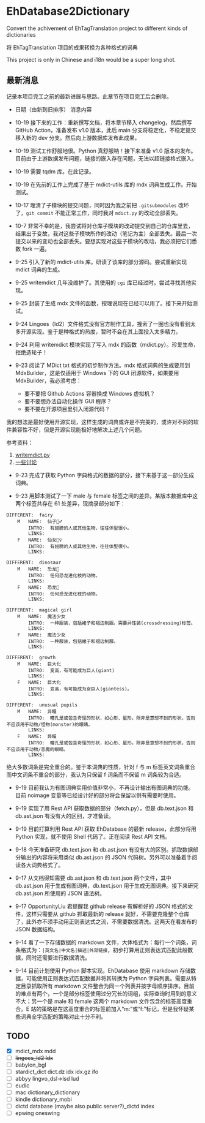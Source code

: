 # EhDatabase2Dictionary
Convert the achivement of EhTagTranslation project to different kinds of dictionaries

将 EhTagTranslation 项目的成果转换为各种格式的词典

This project is only in Chinese and i18n would be a super long shot.

## 最新消息
记录本项目完工之前的最新进展与思路。此章节在项目完工后会删除。

+ 日期（由新到旧排序） 消息内容

+ 10-19 接下来的工作：重新撰写文档，将本章节移入 changelog，然后撰写 GitHub Action，准备发布 v1.0 版本，此后 main 分支将稳定化，不稳定提交移入新的 dev 分支。然后向上游数据库发布此成果。

+ 10-19 测试工作舒服地很。Python 真舒服呐！接下来准备 v1.0 版本的发布。目前由于上游数据发布问题，链接的嵌入存在问题，无法以超链接格式嵌入。

+ 10-19 需要 tqdm 库。在此记录。

+ 10-19 在先前的工作上完成了基于 mdict-utils 库的 mdx 词典生成工作。开始测试。

+ 10-17 理清了子模块的提交问题，同时因为我之前把 `.gitsubmodules` 改坏了，`git commit` 不能正常工作，同时我对 `mdict.py` 的改动全部丢失。

+ 10-7 非常不幸的是，我尝试将对仓库子模块的改动提交到自己的仓库里去，结果出于变故，我对这些子模块所作的改动（笔记为主）全部丢失。最后一次提交以来的变动也全部丢失。要想实现对这些子模块的改动，我必须把它们悉数 fork 一遍。

+ 9-25 引入了新的 mdict-utils 库。研读了该库的部分源码。尝试重新实现 mdict 词典的生成。

+ 9-25 writemdict 几年没维护了。其使用的 `cgi` 库已经过时。尝试寻找其他实现。

+ 9-25 封装了生成 mdx 文件的函数，按理说现在已经可以用了。接下来开始测试。

+ 9-24 Lingoes（ld2）文件格式没有官方制作工具，搜索了一圈也没有看到太多开源实现。鉴于是种格式的热度，暂时不会在其上面投入太多精力。

+ 9-24 利用 writemdict 模块实现了写入 mdx 的函数（mdict.py）。珍爱生命，拒绝造轮子！

+ 9-23 阅读了 MDict txt 格式的初步制作方法。mdx 格式词典的生成要用到 MdxBuilder，这是仅适用于 Windows 下的 GUI 闭源软件，如果要用 MdxBuilder，我必须考虑：

    + 要不要把 Github Actions 容器换成 Windows 虚拟机？
    + 要不要想办法自动化操作 GUI 程序？
    + 要不要在开源项目里引入闭源代码？

我的想法是最好使用开源实现，这样生成的词典或许是不完美的，或许对不同的软件兼容性不好，但是开源实现能极好地解决上述几个问题。

参考资料：

1. [writemdict.py](https://github.com/zhansliu/writemdict)
2. [一些讨论](https://forum.freemdict.com/t/topic/774)

+ 9-23 完成了获取 Python 字典格式的数据的部分，接下来基于这一部分生成词典。

+ 9-23 用脚本测试了一下 male 与 female 标签之间的差异。某版本数据库中这两个标签共存在 61 处差异，现摘录部分如下：

```
DIFFERENT:  fairy
    M   NAME:  仙子🧚‍♂️
        INTRO:  有翅膀的人或其他生物，往往体型很小。
        LINKS:
    F   NAME:  仙女🧚‍♀️
        INTRO:  有翅膀的人或其他生物，往往体型很小。
        LINKS:

DIFFERENT:  dinosaur
    M   NAME:  恐龙🦖
        INTRO:  任何恐龙进化枝的动物。
        LINKS:
    F   NAME:  恐龙🦕
        INTRO:  任何恐龙进化枝的动物。
        LINKS:

DIFFERENT:  magical girl
    M   NAME:  魔法少女
        INTRO:  一种服装，包括裙子和褶边制服。需要异性装(crossdressing)标签。
        LINKS:
    F   NAME:  魔法少女
        INTRO:  一种服装，包括裙子和褶边制服。
        LINKS:

DIFFERENT:  growth
    M   NAME:  巨大化
        INTRO:  变高，有可能成为巨人(giant)
        LINKS:
    F   NAME:  巨大化
        INTRO:  变高，有可能成为女巨人(giantess)。
        LINKS:

DIFFERENT:  unusual pupils
    M   NAME:  异瞳
        INTRO:  瞳孔是或包含奇怪的形状，如心形、星形。除非是意想不到的形状，否则不应该用于动物/怪物(monster)的眼睛。
        LINKS:
    F   NAME:  异瞳
        INTRO:  瞳孔是或包含奇怪的形状，如心形、星形。除非是意想不到的形状，否则不应该用于动物/恶魔的眼睛。
        LINKS:
```

绝大多数词条是完全重合的。鉴于本词典的性质，针对 f 与 m 标签英文词条重合而中文词条不重合的部分，我认为只保留 f 词条而不保留 m 词条较为合适。

+ 9-19 目前我认为有图词典实用价值非常小，不再设计输出有图词典的功能。目前 noimage 变量等已经设计好的部分将会保留以供有需要时使用。

+ 9-19 实现了用 Rest API 获取数据的部分（fetch.py），但是 db.text.json 和 db.ast.json 有没有大的区别，才准备读。

+ 9-19 目前打算利用 Rest API 获取 EhDatabase 的最新 release，此部分将用 Python 实现，就不使用 Shell 代码了。正在阅读 Rest API 文档。

+ 9-18 今天准备研究 db.text.json 和 db.ast.json 有没有大的区别。抓取数据部分输出的内容将采用类似 db.ast.json 的 JSON 代码树。另外可以准备着手阅读各大词典格式了。

+ 9-17 从文档得知需要 db.ast.json 和 db.text.json 两个文件，其中 db.ast.json 用于生成有图词典，db.text.json 用于生成无图词典。接下来研究 db.ast.json 所使用的 JSON 语法树。

+ 9-17 OpportunityLiu 君提醒我 github release 有解析好的 JSON 格式的文件，这样只需要从 github 抓取最新的 release 就好，不需要克隆整个仓库了，此外亦不须手动用正则表达式之流，不需要数据清洗。这两天在看发布的 JSON 数据结构。

+ 9-14 看了一下存储数据的 markdown 文件，大体格式为：每行一个词条，词条格式为：`|英文名|中文名|描述|外部链接`，初步打算用正则表达式匹配此般数据，同时还需要进行数据清洗。

+ 9-14 目前计划使用 Python 脚本实现。EhDatabase 使用 markdown 存储数据，可能使用正则表达式匹配数据并将其转换为 Python 字典列表。需要从特定目录抓取所有 markdown 文件整合为同一个列表并按字母顺序排序。目前的难点有两个，一个是部分标签使用过分冗长的词组，实际查询时用到的意义不大；另一个是 male 和 female 这两个 markdown 文件包含的标签高度重合。E 站的策略是在这高度重合的标签前加入“m:”或“f:”标记，但是我怀疑某些词典全字匹配的策略对此十分不利。

## TODO
- [x] mdict_mdx mdd
- [ ] <del>lingoes_ld2 ldx</del>
- [ ] babylon_bgl
- [ ] stardict_dict dict.dz idx idx.gz ifo
- [ ] abbyy lingvo_dsl->lsd lud
- [ ] eudic
- [ ] mac dictionary_dictionary
- [ ] kindle dictionary_mobi
- [ ] dictd database (maybe also public server?)_dictd index
- [ ] epwing oneswing